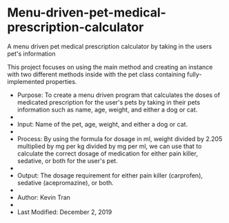 # Menu-driven-pet-medical-prescription-calculator
A menu driven pet medical prescription calculator by taking in the users pet's information

This project focuses on using the main method and creating an instance with two different methods inside with the pet class containing fully-implemented properties.

* Purpose: To create a menu driven program that calculates the doses of medicated prescription for the user's pets by taking in their pets information such as name, age, weight, and either a dog or cat.
* 
* Input: Name of the pet, age, weight, and either a dog or cat.
* 
* Process: By using the formula for dosage in ml, weight divided by 2.205 multiplied by mg per kg divided by mg per ml, we can use that to calculate the correct dosage of medication for either pain killer, sedative, or both for the user's pet.
* 
* Output: The dosage requirement for either pain killer (carprofen), sedative (acepromazine), or both.
* 
* Author: Kevin Tran
* 
* Last Modified: December 2, 2019
